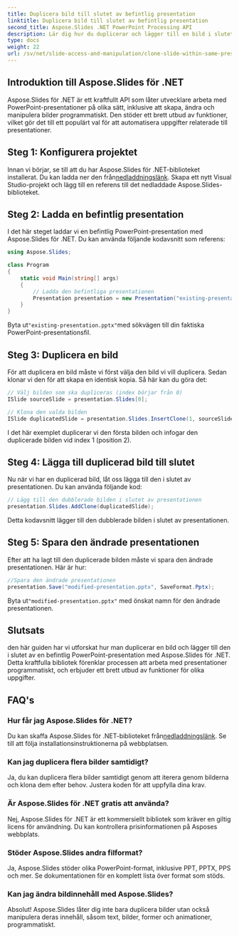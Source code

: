 ```yaml
---
title: Duplicera bild till slutet av befintlig presentation
linktitle: Duplicera bild till slutet av befintlig presentation
second_title: Aspose.Slides .NET PowerPoint Processing API
description: Lär dig hur du duplicerar och lägger till en bild i slutet av en befintlig PowerPoint-presentation med Aspose.Slides för .NET. Den här steg-för-steg-guiden ger exempel på källkod och täcker inställning, duplicering av bildbilder, modifiering och mer.
type: docs
weight: 22
url: /sv/net/slide-access-and-manipulation/clone-slide-within-same-presentation-to-end/
---
```


## Introduktion till Aspose.Slides för .NET

Aspose.Slides för .NET är ett kraftfullt API som låter utvecklare arbeta med PowerPoint-presentationer på olika sätt, inklusive att skapa, ändra och manipulera bilder programmatiskt. Den stöder ett brett utbud av funktioner, vilket gör det till ett populärt val för att automatisera uppgifter relaterade till presentationer.

## Steg 1: Konfigurera projektet

 Innan vi börjar, se till att du har Aspose.Slides för .NET-biblioteket installerat. Du kan ladda ner den från[nedladdningslänk](https://releases.aspose.com/slides/net/). Skapa ett nytt Visual Studio-projekt och lägg till en referens till det nedladdade Aspose.Slides-biblioteket.

## Steg 2: Ladda en befintlig presentation

I det här steget laddar vi en befintlig PowerPoint-presentation med Aspose.Slides för .NET. Du kan använda följande kodavsnitt som referens:

```csharp
using Aspose.Slides;

class Program
{
    static void Main(string[] args)
    {
        // Ladda den befintliga presentationen
        Presentation presentation = new Presentation("existing-presentation.pptx");
    }
}
```

 Byta ut`"existing-presentation.pptx"`med sökvägen till din faktiska PowerPoint-presentationsfil.

## Steg 3: Duplicera en bild

För att duplicera en bild måste vi först välja den bild vi vill duplicera. Sedan klonar vi den för att skapa en identisk kopia. Så här kan du göra det:

```csharp
// Välj bilden som ska dupliceras (index börjar från 0)
ISlide sourceSlide = presentation.Slides[0];

// Klona den valda bilden
ISlide duplicatedSlide = presentation.Slides.InsertClone(1, sourceSlide);
```

I det här exemplet duplicerar vi den första bilden och infogar den duplicerade bilden vid index 1 (position 2).

## Steg 4: Lägga till duplicerad bild till slutet

Nu när vi har en duplicerad bild, låt oss lägga till den i slutet av presentationen. Du kan använda följande kod:

```csharp
// Lägg till den dubblerade bilden i slutet av presentationen
presentation.Slides.AddClone(duplicatedSlide);
```

Detta kodavsnitt lägger till den dubblerade bilden i slutet av presentationen.

## Steg 5: Spara den ändrade presentationen

Efter att ha lagt till den duplicerade bilden måste vi spara den ändrade presentationen. Här är hur:

```csharp
//Spara den ändrade presentationen
presentation.Save("modified-presentation.pptx", SaveFormat.Pptx);
```

 Byta ut`"modified-presentation.pptx"` med önskat namn för den ändrade presentationen.

## Slutsats

den här guiden har vi utforskat hur man duplicerar en bild och lägger till den i slutet av en befintlig PowerPoint-presentation med Aspose.Slides för .NET. Detta kraftfulla bibliotek förenklar processen att arbeta med presentationer programmatiskt, och erbjuder ett brett utbud av funktioner för olika uppgifter.

## FAQ's

### Hur får jag Aspose.Slides för .NET?

 Du kan skaffa Aspose.Slides för .NET-biblioteket från[nedladdningslänk](https://releases.aspose.com/slides/net/). Se till att följa installationsinstruktionerna på webbplatsen.

### Kan jag duplicera flera bilder samtidigt?

Ja, du kan duplicera flera bilder samtidigt genom att iterera genom bilderna och klona dem efter behov. Justera koden för att uppfylla dina krav.

### Är Aspose.Slides för .NET gratis att använda?

Nej, Aspose.Slides för .NET är ett kommersiellt bibliotek som kräver en giltig licens för användning. Du kan kontrollera prisinformationen på Asposes webbplats.

### Stöder Aspose.Slides andra filformat?

Ja, Aspose.Slides stöder olika PowerPoint-format, inklusive PPT, PPTX, PPS och mer. Se dokumentationen för en komplett lista över format som stöds.

### Kan jag ändra bildinnehåll med Aspose.Slides?

Absolut! Aspose.Slides låter dig inte bara duplicera bilder utan också manipulera deras innehåll, såsom text, bilder, former och animationer, programmatiskt.